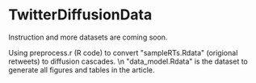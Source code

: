 # TwitterDiffusionData

Instruction and more datasets are coming soon.

Using preprocess.r (R code) to convert "sampleRTs.Rdata" (origional retweets) to diffusion cascades. \n
"data_model.Rdata" is the dataset to generate all figures and tables in the article.
